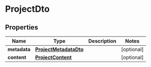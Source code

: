 # ProjectDto

## Properties

|     Name     |                      Type                       | Description |   Notes    |
|--------------|-------------------------------------------------|-------------|------------|
| **metadata** | [**ProjectMetadataDto**](ProjectMetadataDto.md) |             | [optional] |
| **content**  | [**ProjectContent**](ProjectContent.md)         |             | [optional] |

